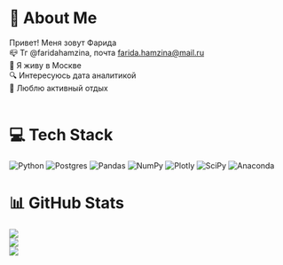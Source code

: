 # 💫 About Me
Привет! Меня зовут Фарида<br>📪 Тг @faridahamzina, почта farida.hamzina@mail.ru<br>🌇 Я живу в Москве<br>🔍 Интересуюсь дата аналитикой<br>🎾 Люблю активный отдых<br><br>

# 💻 Tech Stack
![Python](https://img.shields.io/badge/python-3670A0?style=for-the-badge&logo=python&logoColor=ffdd54) ![Postgres](https://img.shields.io/badge/postgres-%23316192.svg?style=for-the-badge&logo=postgresql&logoColor=white) ![Pandas](https://img.shields.io/badge/pandas-%23150458.svg?style=for-the-badge&logo=pandas&logoColor=white) ![NumPy](https://img.shields.io/badge/numpy-%23013243.svg?style=for-the-badge&logo=numpy&logoColor=white) ![Plotly](https://img.shields.io/badge/Plotly-%233F4F75.svg?style=for-the-badge&logo=plotly&logoColor=white) ![SciPy](https://img.shields.io/badge/SciPy-%230C55A5.svg?style=for-the-badge&logo=scipy&logoColor=%white) ![Anaconda](https://img.shields.io/badge/Anaconda-%2344A833.svg?style=for-the-badge&logo=anaconda&logoColor=white)

# 📊 GitHub Stats
![](https://github-readme-stats.vercel.app/api?username=FaridaKhamzina&theme=nord&hide_border=false&include_all_commits=false&count_private=false)<br/>
![](https://github-readme-streak-stats.herokuapp.com/?user=FaridaKhamzina&theme=nord&hide_border=false)<br/>
![](https://github-readme-stats.vercel.app/api/top-langs/?username=FaridaKhamzina&theme=nord&hide_border=false&include_all_commits=false&count_private=false&layout=compact)

